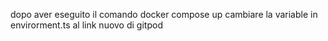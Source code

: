 dopo aver eseguito il comando docker compose up
cambiare la variable in envirorment.ts al link nuovo di gitpod
